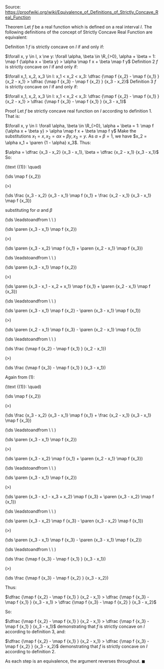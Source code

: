 # 

Source: https://proofwiki.org/wiki/Equivalence_of_Definitions_of_Strictly_Concave_Real_Function



Theorem
Let $f$ be a real function which is defined on a real interval $I$.
The following definitions of the concept of Strictly Concave Real Function are equivalent:

Definition 1
$f$ is strictly concave on $I$ if and only if:

$\forall x, y \in I, x \ne y: \forall \alpha, \beta \in \R_{>0}, \alpha + \beta = 1: \map f {\alpha x + \beta y} > \alpha \map f x + \beta \map f y$
Definition 2
$f$ is strictly concave on $I$ if and only if:

$\forall x_1, x_2, x_3 \in I: x_1 < x_2 < x_3: \dfrac {\map f {x_2} - \map f {x_1} } {x_2 - x_1} > \dfrac {\map f {x_3} - \map f {x_2} } {x_3 - x_2}$
Definition 3
$f$ is strictly concave on $I$ if and only if:

$\forall x_1, x_2, x_3 \in I: x_1 < x_2 < x_3: \dfrac {\map f {x_2} - \map f {x_1} } {x_2 - x_1} > \dfrac {\map f {x_3} - \map f {x_1} } {x_3 - x_1}$


Proof
Let $f$ be strictly concave real function on $I$ according to definition 1.
That is:

$\forall x, y \in I: \forall \alpha, \beta \in \R_{>0}, \alpha + \beta = 1: \map f {\alpha x + \beta y} > \alpha \map f x + \beta \map f y$
Make the substitutions $x_1 = x, x_2 = \alpha x + \beta y, x_3 = y$.
As $\alpha + \beta = 1$, we have $x_2 = \alpha x_1 + \paren {1 - \alpha} x_3$.
Thus:

$\alpha = \dfrac {x_3 - x_2} {x_3 - x_1}, \beta = \dfrac {x_2 - x_1} {x_3 - x_1}$
So:




\(\text {(1)}: \quad\)









\(\ds \map f {x_2}\)

\(>\)







\(\ds \frac {x_3 - x_2} {x_3 - x_1} \map f {x_1} + \frac {x_2 - x_1} {x_3 - x_1} \map f {x_3}\)





substituting for $\alpha$ and $\beta$








\(\ds \leadstoandfrom \ \ \)





\(\ds \paren {x_3 - x_1} \map f {x_2}\)

\(>\)







\(\ds \paren {x_3 - x_2} \map f {x_1} + \paren {x_2 - x_1} \map f {x_3}\)














\(\ds \leadstoandfrom \ \ \)





\(\ds \paren {x_3 - x_1} \map f {x_2}\)

\(>\)







\(\ds \paren {x_3 - x_1 - x_2 + x_1} \map f {x_1} + \paren {x_2 - x_1} \map f {x_3}\)














\(\ds \leadstoandfrom \ \ \)





\(\ds \paren {x_3 - x_1} \map f {x_2} - \paren {x_3 - x_1} \map f {x_1}\)

\(>\)







\(\ds \paren {x_2 - x_1} \map f {x_3} - \paren {x_2 - x_1} \map f {x_1}\)














\(\ds \leadstoandfrom \ \ \)





\(\ds \frac {\map f {x_2} - \map f {x_1} } {x_2 - x_1}\)

\(>\)







\(\ds \frac {\map f {x_3} - \map f {x_1} } {x_3 - x_1}\)










Again from $(1)$:




\(\text {(1)}: \quad\)









\(\ds \map f {x_2}\)

\(>\)







\(\ds \frac {x_3 - x_2} {x_3 - x_1} \map f {x_1} + \frac {x_2 - x_1} {x_3 - x_1} \map f {x_3}\)














\(\ds \leadstoandfrom \ \ \)





\(\ds \paren {x_3 - x_1} \map f {x_2}\)

\(>\)







\(\ds \paren {x_3 - x_2} \map f {x_1} + \paren {x_2 - x_1} \map f {x_3}\)














\(\ds \leadstoandfrom \ \ \)





\(\ds \paren {x_3 - x_1} \map f {x_2}\)

\(>\)







\(\ds \paren {x_3 - x_1 - x_3 + x_2} \map f {x_3} + \paren {x_3 - x_2} \map f {x_1}\)














\(\ds \leadstoandfrom \ \ \)





\(\ds \paren {x_3 - x_2} \map f {x_3} - \paren {x_3 - x_2} \map f {x_1}\)

\(>\)







\(\ds \paren {x_3 - x_1} \map f {x_3} - \paren {x_3 - x_1} \map f {x_2}\)














\(\ds \leadstoandfrom \ \ \)





\(\ds \frac {\map f {x_3} - \map f {x_1} } {x_3 - x_1}\)

\(>\)







\(\ds \frac {\map f {x_3} - \map f {x_2} } {x_3 - x_2}\)










Thus:

$\dfrac {\map f {x_2} - \map f {x_1} } {x_2 - x_1} > \dfrac {\map f {x_3} - \map f {x_1} } {x_3 - x_1} > \dfrac {\map f {x_3} - \map f {x_2} } {x_3 - x_2}$

So:

$\dfrac {\map f {x_2} - \map f {x_1} } {x_2 - x_1} > \dfrac {\map f {x_3} - \map f {x_1} } {x_3 - x_1}$
demonstrating that $f$ is strictly concave on $I$ according to definition 3, and:

$\dfrac {\map f {x_2} - \map f {x_1} } {x_2 - x_1} > \dfrac {\map f {x_3} - \map f {x_2} } {x_3 - x_2}$
demonstrating that $f$ is strictly concave on $I$ according to definition 2.

As each step is an equivalence, the argument reverses throughout.
$\blacksquare$





